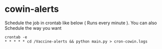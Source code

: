 # cowin-alerts

Schedule the job in crontab like below ( Runs every minute ). You can also Schedule the way you want 
```
crontab -e
* * * * * cd /Vaccine-alerts && python main.py > cron-cowin.logs
```
